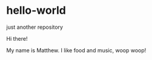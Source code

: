 # hello-world
just another repository

Hi there!

My name is Matthew. I like food and music, woop woop!
